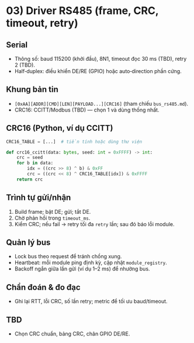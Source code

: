 # 03) Driver RS485 (frame, CRC, timeout, retry)

## Serial
- Thông số: baud 115200 (khởi đầu), 8N1, timeout đọc 30 ms (TBD), retry 2 (TBD).
- Half‑duplex: điều khiển DE/RE (GPIO) hoặc auto‑direction phần cứng.

## Khung bản tin
- `[0xAA][ADDR][CMD][LEN][PAYLOAD...][CRC16]` (tham chiếu `bus_rs485.md`).
- CRC16: CCITT/Modbus (TBD) — chọn 1 và dùng thống nhất.

## CRC16 (Python, ví dụ CCITT)
```python
CRC16_TABLE = [...]  # tiền tính hoặc dùng thư viện

def crc16_ccitt(data: bytes, seed: int = 0xFFFF) -> int:
    crc = seed
    for b in data:
        idx = ((crc >> 8) ^ b) & 0xFF
        crc = ((crc << 8) ^ CRC16_TABLE[idx]) & 0xFFFF
    return crc
```

## Trình tự gửi/nhận
1. Build frame; bật DE; gửi; tắt DE.
2. Chờ phản hồi trong `timeout_ms`.
3. Kiểm CRC; nếu fail → retry tối đa `retry` lần; sau đó báo lỗi module.

## Quản lý bus
- Lock bus theo request để tránh chồng xung.
- Heartbeat: mỗi module ping định kỳ, cập nhật `module_registry`.
- Backoff ngắn giữa lần gửi (ví dụ 1–2 ms) để nhường bus.

## Chẩn đoán & đo đạc
- Ghi lại RTT, lỗi CRC, số lần retry; metric để tối ưu baud/timeout.

## TBD
- Chọn CRC chuẩn, bảng CRC, chân GPIO DE/RE.

